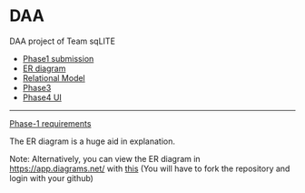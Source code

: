 # DAA
DAA project of Team sqLITE

* [Phase1 submission](/sqLITE.pdf)
* [ER diagram](/sqLITE_ProjectPhase2.pdf)
* [Relational Model](/Relational.png)
* [Phase3](/Sqlite_Phase3.pdf)
* [Phase4 UI](/ui.py)
----------------------------------------------------------------
[Phase-1 requirements](/ProjectPhase1.pdf)

The ER diagram is a huge aid in explanation.

Note: Alternatively, you can view the ER diagram in https://app.diagrams.net/ with [this](/Restaurant%20Ratings.drawio) (You will have to fork the repository and login with your github)
